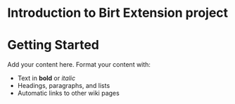 # Introduction to Birt Extension project #




# Getting Started #

Add your content here.  Format your content with:
  * Text in **bold** or _italic_
  * Headings, paragraphs, and lists
  * Automatic links to other wiki pages